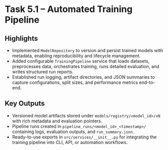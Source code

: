 # Task 5.1 – Automated Training Pipeline

## Highlights

- Implemented `ModelRepository` to version and persist trained models with metadata, enabling reproducibility and lifecycle management.
- Added configurable `TrainingPipeline` service that loads datasets, preprocesses data, orchestrates training, runs detailed evaluation, and writes structured run reports.
- Established run logging, artifact directories, and JSON summaries to capture configurations, split sizes, and performance metrics end-to-end.

## Key Outputs

- Versioned model artifacts stored under `models/registry/<model_id>/vN` with rich metadata and evaluation pointers.
- Pipeline runs created in `pipeline_runs/<model_id>_<timestamp>/` containing logs, evaluation outputs, and `run_summary.json`.
- Ready-to-use exports in `src/services/__init__.py` for integrating the training pipeline into CLI, API, or automation workflows.
